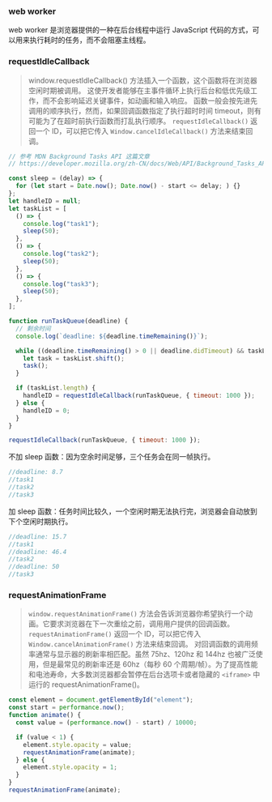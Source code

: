 ### web worker

web worker 是浏览器提供的一种在后台线程中运行 JavaScript 代码的方式，可以用来执行耗时的任务，而不会阻塞主线程。

### requestIdleCallback

> window.requestIdleCallback() 方法插入一个函数，这个函数将在浏览器空闲时期被调用。
> 这使开发者能够在主事件循环上执行后台和低优先级工作，而不会影响延迟关键事件，如动画和输入响应。
> 函数一般会按先进先调用的顺序执行，然而，如果回调函数指定了执行超时时间 timeout，则有可能为了在超时前执行函数而打乱执行顺序。
> `requestIdleCallback()` 返回一个 ID，可以把它传入 `Window.cancelIdleCallback()` 方法来结束回调。

```js
// 参考 MDN Background Tasks API 这篇文章
// https://developer.mozilla.org/zh-CN/docs/Web/API/Background_Tasks_API#example

const sleep = (delay) => {
  for (let start = Date.now(); Date.now() - start <= delay; ) {}
};
let handleID = null;
let taskList = [
  () => {
    console.log("task1");
    sleep(50);
  },
  () => {
    console.log("task2");
    sleep(50);
  },
  () => {
    console.log("task3");
    sleep(50);
  },
];

function runTaskQueue(deadline) {
  // 剩余时间
  console.log(`deadline: ${deadline.timeRemaining()}`);

  while ((deadline.timeRemaining() > 0 || deadline.didTimeout) && taskList.length) {
    let task = taskList.shift();
    task();
  }

  if (taskList.length) {
    handleID = requestIdleCallback(runTaskQueue, { timeout: 1000 });
  } else {
    handleID = 0;
  }
}

requestIdleCallback(runTaskQueue, { timeout: 1000 });
```

不加 sleep 函数：因为空余时间足够，三个任务会在同一帧执行。

```js
//deadline: 8.7
//task1
//task2
//task3
```

加 sleep 函数：任务时间比较久，一个空闲时期无法执行完，浏览器会自动放到下个空闲时期执行。

```js
//deadline: 15.7
//task1
//deadline: 46.4
//task2
//deadline: 50
//task3
```

### requestAnimationFrame

> `window.requestAnimationFrame()` 方法会告诉浏览器你希望执行一个动画。它要求浏览器在下一次重绘之前，调用用户提供的回调函数。
> `requestAnimationFrame()` 返回一个 ID，可以把它传入 `Window.cancelAnimationFrame()` 方法来结束回调。
> 对回调函数的调用频率通常与显示器的刷新率相匹配。虽然 75hz、120hz 和 144hz 也被广泛使用，但是最常见的刷新率还是 60hz（每秒 60 个周期/帧）。为了提高性能和电池寿命，大多数浏览器都会暂停在后台选项卡或者隐藏的 `<iframe>` 中运行的 requestAnimationFrame()。

```js
const element = document.getElementById("element");
const start = performance.now();
function animate() {
  const value = (performance.now() - start) / 10000;

  if (value < 1) {
    element.style.opacity = value;
    requestAnimationFrame(animate);
  } else {
    element.style.opacity = 1;
  }
}
requestAnimationFrame(animate);
```
